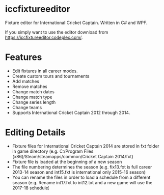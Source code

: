 iccfixtureeditor
================

Fixture editor for International Cricket Captain. Written in C# and WPF. 

If you simply want to use the editor download from https://iccfixtureeditor.codeplex.com/.

Features
========
* Edit fixtures in all career modes.
* Create custom tours and tournaments
* Add matches
* Remove matches
* Change match dates
* Change match type
* Change series length
* Change teams
* Supports International Cricket Captain 2012 through 2014.

Editing Details
===============
* Fixture files for International Cricket Captain 2014 are stored in fxt folder in game directory (e.g. C:/Program Files (x86)/Steam/steamapps/common/Cricket Captain 2014/fxt)
* Fixture file is loaded at the beginning of a new season
* The file numbering determines the season (e.g. fix13.fxt is full career 2013-14 season and int15.fxt is international only 2015-16 season)
* You can rename the files in order to load a schedule from a different season (e.g. Rename int17.fxt to int12.txt and a new game will use the 2017-18 schedule)
